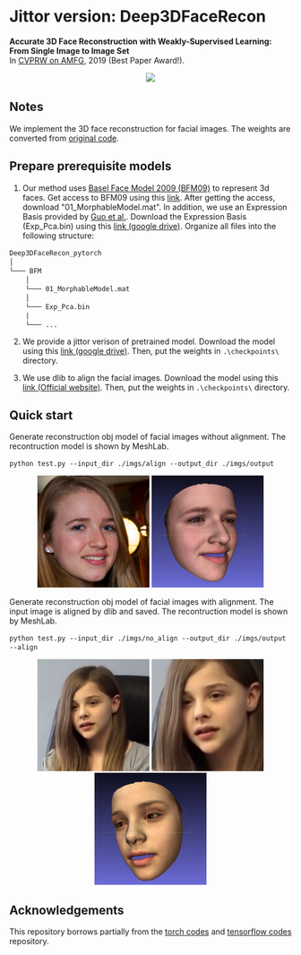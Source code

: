 # Jittor version: Deep3DFaceRecon

**Accurate 3D Face Reconstruction with Weakly-Supervised Learning: From Single Image to Image Set**  
  In [CVPRW on AMFG](https://arxiv.org/abs/1903.08527), 2019 (Best Paper Award!).

<p align="center">
<img src="images/example.gif" width="800px"/>
</p>

## Notes
We implement the 3D face reconstruction for facial images. The weights are converted from [original code](https://github.com/sicxu/Deep3DFaceRecon_pytorch). 

## Prepare prerequisite models
1. Our method uses [Basel Face Model 2009 (BFM09)](https://faces.dmi.unibas.ch/bfm/main.php?nav=1-0&id=basel_face_model) to represent 3d faces. Get access to BFM09 using this [link](https://faces.dmi.unibas.ch/bfm/main.php?nav=1-2&id=downloads). After getting the access, download "01_MorphableModel.mat". In addition, we use an Expression Basis provided by [Guo et al.](https://github.com/Juyong/3DFace). Download the Expression Basis (Exp_Pca.bin) using this [link (google drive)](https://drive.google.com/file/d/1bw5Xf8C12pWmcMhNEu6PtsYVZkVucEN6/view?usp=sharing). Organize all files into the following structure:
```
Deep3DFaceRecon_pytorch
│
└─── BFM
    │
    └─── 01_MorphableModel.mat
    │
    └─── Exp_Pca.bin
    |
    └─── ...
```
2. We provide a jittor verison of pretrained model. Download the model using this [link (google drive)](https://drive.google.com/drive/folders/1Kh6MEuOGYMmepsOJo0NA09Xwtb9qqrXd?usp=sharing).
Then, put the weights in `.\checkpoints\` directory.

3. We use dlib to align the facial images. Download the model using this [link (Official website)](http://dlib.net/files/shape_predictor_68_face_landmarks.dat.bz2). 
Then, put the weights in `.\checkpoints\` directory.

## Quick start

Generate reconstruction obj model of facial images without alignment. The recontruction model is shown by MeshLab.  <br>
```
python test.py --input_dir ./imgs/align --output_dir ./imgs/output
```

<p align="center">
<img src="imgs/align/14877.png" width="200px"/>
<img src="images/no_align.png" width="200px"/>
</p>

Generate reconstruction obj model of facial images with alignment. The input image is aligned by dlib and saved. The recontruction model is shown by MeshLab. <br>

```
python test.py --input_dir ./imgs/no_align --output_dir ./imgs/output --align
```
<p align="center">
<img src="imgs/no_align/vd034.png" width="200px"/>
<img src="images/vd034.png" width="200px"/>
<img src="images/align.png" width="200px"/>
</p>


## Acknowledgements

This repository borrows partially from the [torch codes](https://github.com/sicxu/Deep3DFaceRecon_pytorch) and [tensorflow codes](https://github.com/microsoft/Deep3DFaceReconstruction) repository.


